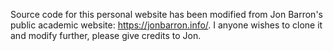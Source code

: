 Source code for this personal website has been modified from Jon Barron's public academic website: https://jonbarron.info/. I anyone wishes to clone it and modify further, please give credits to Jon.
